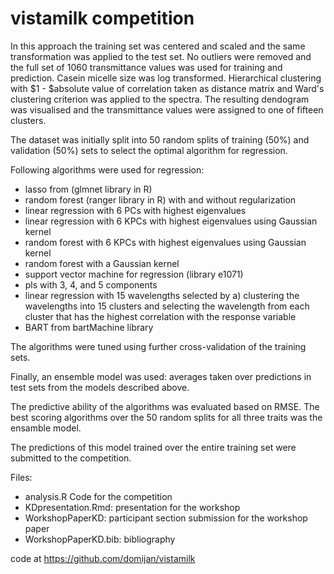 # vistamilk competition

In this approach the training set was centered and scaled and the same transformation was applied to the test set. 
No outliers were removed and the full set of 1060 transmittance values was used for training and prediction. Casein micelle size was log transformed. Hierarchical clustering with $1 - $absolute value of correlation taken as distance matrix and Ward's clustering criterion was applied to the spectra. The resulting dendogram was visualised and the transmittance values were assigned to one of fifteen clusters.

The dataset was initially split into 50 random splits of training (50\%) and validation (50\%) sets to select the optimal algorithm for regression.

Following algorithms were used for regression:

* lasso from (glmnet library in R)
* random forest (ranger library in R) with and without regularization
* linear regression with 6 PCs with highest eigenvalues
* linear regression with 6 KPCs with highest eigenvalues using Gaussian kernel
* random forest with 6 KPCs with highest eigenvalues using Gaussian kernel
* random forest with a Gaussian kernel
* support vector machine for regression (library e1071)
* pls with 3, 4, and 5 components
* linear regression with 15 wavelengths selected by a) clustering the wavelengths into 15 clusters and selecting the wavelength from each cluster that has the highest correlation with the response variable
* BART from bartMachine library

The algorithms were tuned using further cross-validation of the training sets. 

Finally, an ensemble model was used: averages taken over predictions in test sets from the models described above.

The predictive ability of the algorithms was evaluated based on RMSE. The best scoring algorithms over the 50 random splits for all three traits was the ensamble model. 

The predictions of this model trained over the entire training set  were submitted to the competition. 



Files:

* analysis.R Code for the competition
* KDpresentation.Rmd: presentation for the workshop
* WorkshopPaperKD: participant section submission for the workshop paper
* WorkshopPaperKD.bib: bibliography

code at <https://github.com/domijan/vistamilk>

